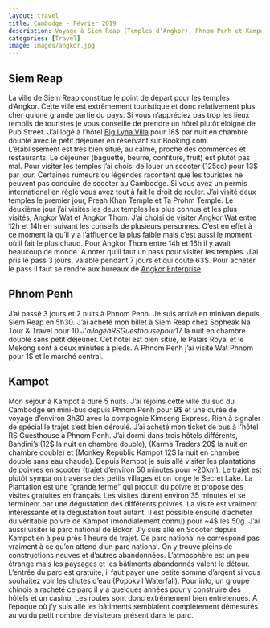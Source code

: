 ```yaml
---
layout: travel
title: Cambodge - Février 2019
description: Voyage à Siem Reap (Temples d’Angkor), Phnom Penh et Kampot en Février 2019
categories: [Travel]
image: images/angkor.jpg
---
```

## Siem Reap
La ville de Siem Reap constitue le point de départ pour les temples d’Angkor. Cette ville est extrêmement touristique et donc relativement plus cher qu’une grande partie du pays. Si vous n’appréciez pas trop les lieux remplis de touristes je vous conseille de prendre un hôtel plutôt éloigné de Pub Street. J’ai logé à l’hôtel [Big Lyna Villa](https://goo.gl/maps/4Ts9nn4wgax) pour 18$ par nuit en chambre double avec le petit déjeuner en réservant sur Booking.com. L’établissement est très bien situé, au calme, proche des commerces et restaurants. Le déjeuner (baguette, beurre, confiture, fruit) est plutôt pas mal.
Pour visiter les temples j’ai choisi de louer un scooter (125cc) pour 13$ par jour. Certaines rumeurs ou légendes racontent que les touristes ne peuvent pas conduire de scooter au Cambodge. Si vous avez un permis international en règle vous avez tout à fait le droit de rouler. 
J’ai visité deux temples le premier jour, Preah Khan Temple et Ta Prohm Temple.
Le deuxième jour j’ai visités les deux temples les plus connus et les plus visités, Angkor Wat et Angkor Thom. J’ai choisi de visiter Angkor Wat entre 12h et 14h en suivant les conseils de plusieurs personnes. C’est en effet à ce moment là qu’il y a l’affluence la plus faible mais c’est aussi le moment où il fait le plus chaud. Pour Angkor Thom entre 14h et 16h il y avait beaucoup de monde.
A noter qu’il faut un pass pour visiter les temples. J’ai pris le pass 3 jours, valable pendant 7 jours et qui coûte 63$. Pour acheter le pass il faut se rendre aux bureaux de [Angkor Enterprise](https://goo.gl/maps/Wp5HrdqBAKt).

## Phnom Penh
J’ai passé 3 jours et 2 nuits à Phnom Penh. Je suis arrivé en minivan depuis Siem Reap en 5h30. J’ai acheté mon billet à Siem Reap chez Sopheak Na Tour & Travel pour 10$. J’ai logé à RS Guesthouse pour 17$ la nuit en chambre double sans petit déjeuner. Cet hôtel est bien situé, le Palais Royal et le Mekong sont à deux minutes à pieds. A Phnom Penh j’ai visité Wat Phnom pour 1$ et le marché central.

## Kampot
Mon séjour à Kampot à duré 5 nuits. J’ai rejoins cette ville du sud du Cambodge en mini-bus depuis Phnom Penh pour 9$ et une durée de voyage d’environ 3h30 avec la compagnie Kimseng Express. Rien à signaler de spécial le trajet s’est bien déroulé. J’ai acheté mon ticket de bus à l’hôtel RS Guesthouse à Phnom Penh. J’ai dormi dans trois hôtels différents, Bandini’s (12$ la nuit en chambre double), (Karma Traders 20$ la nuit en chambre double) et (Monkey Republic Kampot 12$ la nuit en chambre double sans eau chaude).
Depuis Kampot je suis allé visiter les plantations de poivres en scooter (trajet d’environ 50 minutes pour ~20km). Le trajet est plutôt sympa on traverse des petits villages et on longe le Secret Lake. La Plantation est une “grande ferme” qui produit du poivre et propose des visites gratuites en français. Les visites durent environ 35 minutes et se terminent par une dégustation des différents poivres. La visite est vraiment intéressante et la dégustation tout autant. Il est possible ensuite d’acheter du véritable poivre de Kampot (mondialement connu) pour ~4$ les 50g. J’ai aussi visiter le parc national de Bokor. J’y suis allé en Scooter depuis Kampot en à peu près 1 heure de trajet. Ce parc national ne correspond pas vraiment à ce qu’on attend d’un parc national. On y trouve pleins de constructions neuves et d’autres abandonnées. L’atmosphère est un peu étrange mais les paysages et les bâtiments abandonnés valent le détour. L’entrée du parc est gratuite, il faut payer une petite somme d’argent si vous souhaitez voir les chutes d’eau (Popokvil Waterfall). Pour info, un groupe chinois a racheté ce parc il y a quelques années pour y construire des hôtels et un casino, Les routes sont donc extrêmement bien entretenues. A l’époque où j’y suis allé les bâtiments semblaient complètement démesurés au vu du petit nombre de visiteurs présent dans le parc.